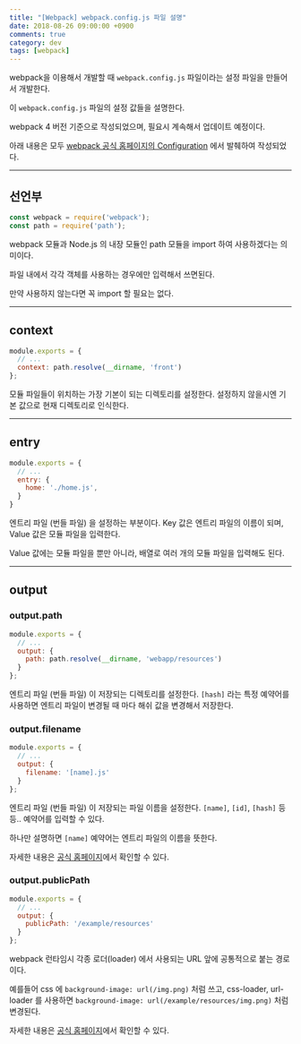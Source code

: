 ```yaml
---
title: "[Webpack] webpack.config.js 파일 설명"
date: 2018-08-26 09:00:00 +0900
comments: true
category: dev
tags: [webpack]
---
```


webpack을 이용해서 개발할 때 `webpack.config.js` 파일이라는 설정 파일을 만들어서 개발한다.

이 `webpack.config.js` 파일의 설정 값들을 설명한다.

webpack 4 버전 기준으로 작성되었으며, 필요시 계속해서 업데이트 예정이다.

아래 내용은 모두 [webpack 공식 홈페이지의 Configuration](https://webpack.js.org/configuration/) 에서 발췌하여 작성되었다.

---

## 선언부

```js
const webpack = require('webpack');
const path = require('path');
```

webpack 모듈과 Node.js 의 내장 모듈인 path 모듈을 import 하여 사용하겠다는 의미이다.

파일 내에서 각각 객체를 사용하는 경우에만 입력해서 쓰면된다.

만약 사용하지 않는다면 꼭 import 할 필요는 없다.

---

## context

```js
module.exports = {
  // ...
  context: path.resolve(__dirname, 'front')
};
```

모듈 파일들이 위치하는 가장 기본이 되는 디렉토리를 설정한다.
설정하지 않을시엔 기본 값으로 현재 디렉토리로 인식한다.

---

## entry

```js
module.exports = {
  // ...
  entry: {
    home: './home.js',
  }
}
```

엔트리 파일 (번들 파일) 을 설정하는 부분이다.
Key 값은 엔트리 파일의 이름이 되며, Value 값은 모듈 파일을 입력한다.

Value 값에는 모듈 파일을 뿐만 아니라, 배열로 여러 개의 모듈 파일을 입력해도 된다.

---

## output

### output.path

```js
module.exports = {
  // ...
  output: {
    path: path.resolve(__dirname, 'webapp/resources')
  }
};
```

엔트리 파일 (번들 파일) 이 저장되는 디렉토리를 설정한다.
`[hash]` 라는 특정 예약어를 사용하면 엔트리 파일이 변경될 때 마다 해쉬 값을 변경해서 저장한다.

### output.filename

```js
module.exports = {
  // ...
  output: {
    filename: '[name].js'
  }
};
```

엔트리 파일 (번들 파일) 이 저장되는 파일 이름을 설정한다.
`[name]`, `[id]`, `[hash]` 등등.. 예약어를 입력할 수 있다.

하나만 설명하면 `[name]` 예약어는 엔트리 파일의 이름을 뜻한다.

자세한 내용은 [공식 홈페이지](https://webpack.js.org/configuration/output/#output-filename)에서 확인할 수 있다.

### output.publicPath

```js
module.exports = {
  // ...
  output: {
    publicPath: '/example/resources'
  }
};
```

webpack 런타임시 각종 로더(loader) 에서 사용되는 URL 앞에 공통적으로 붙는 경로이다.

예를들어 css 에 `background-image: url(/img.png)` 처럼 쓰고, css-loader, url-loader 를 사용하면
`background-image: url(/example/resources/img.png)` 처럼 변경된다.

자세한 내용은 [공식 홈페이지](https://webpack.js.org/configuration/output/#output-publicpath)에서 확인할 수 있다.
